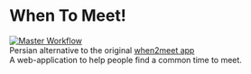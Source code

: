# When To Meet!
[![Master Workflow](https://github.com/emranbm/whentomeet/actions/workflows/master.yml/badge.svg)](https://github.com/emranbm/whentomeet/actions/workflows/master.yml)    
Persian alternative to the original [when2meet app](https://when2meet.com)  
A web-application to help people find a common time to meet.  
